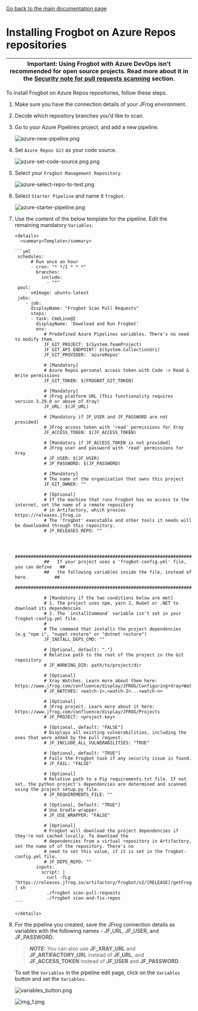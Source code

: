 [Go back to the main documentation page](https://github.com/jfrog/frogbot)

# Installing Frogbot on Azure Repos repositories

| Important: Using Frogbot with Azure DevOps isn't recommended for open source projects. Read more about it in the [Security note for pull requests scanning](../README.md#-security-note-for-pull-requests-scanning) section. |
| -------------------------------------------------------------------------------------------------------------------------------------------------------------------------------------------------------------------- |

To install Frogbot on Azure Repos repositories, follow these steps.

1. Make sure you have the connection details of your JFrog environment.

2. Decide which repository branches you'd like to scan.

3. Go to your Azure Pipelines project, and add a new pipeline.

   ![azure-new-pipeline.png](../images/azure-new-pipeline.png)

4. Set `Azure Repos Git` as your code source.

   ![azure-set-code-source.png.png](../images/azure-set-code-source.png)

5. Select your `Frogbot Management Repository`.

   ![azure-select-repo-to-test.png](../images/azure-select-repo-to-test.png)

6. Select `Starter Pipeline` and name it `frogbot`.

   ![azure-starter-pipeline.png](../images/azure-starter-pipeline.png)

7. Use the content of the below template for the pipeline. Edit the remaining mandatory `Variables`.

       <details>
         <summary>Template</summary>

       ```yml
        schedules:
             # Run once an hour
             - cron: "* */1 * * *"
               branches: 
                 include: 
                   - "*"
        pool:
             vmImage: ubuntu-latest
        jobs:
           - job:
             displayName: "Frogbot Scan Pull Requests"
             steps:
             - task: CmdLine@2
               displayName: 'Download and Run Frogbot'
               env:
                  # Predefined Azure Pipelines variables. There's no need to modify them.
                  JF_GIT_PROJECT: $(System.TeamProject)
                  JF_GIT_API_ENDPOINT: $(System.CollectionUri)
                  JF_GIT_PROVIDER: 'azureRepos'
      
                  # [Mandatory]
                  # Azure Repos personal access token with Code -> Read & Write permissions
                  JF_GIT_TOKEN: $(FROGBOT_GIT_TOKEN)
   
                  # [Mandatory]
                  # JFrog platform URL (This functionality requires version 3.29.0 or above of Xray)
                  JF_URL: $(JF_URL)
   
                  # [Mandatory if JF_USER and JF_PASSWORD are not provided]
                  # JFrog access token with 'read' permissions for Xray
                  JF_ACCESS_TOKEN: $(JF_ACCESS_TOKEN)
   
                  # [Mandatory if JF_ACCESS_TOKEN is not provided]
                  # JFrog user and password with 'read' permissions for Xray
                  # JF_USER: $(JF_USER)
                  # JF_PASSWORD: $(JF_PASSWORD)
   
                  # [Mandatory]
                  # The name of the organization that owns this project
                  JF_GIT_OWNER: ""
   
                  # [Optional]
                  # If the machine that runs Frogbot has no access to the internet, set the name of a remote repository 
                  # in Artifactory, which proxies https://releases.jfrog.io
                  # The 'frogbot' executable and other tools it needs will be downloaded through this repository.
                  # JF_RELEASES_REPO: ""
   
   
     
                  ##########################################################################
                  ##   If your project uses a 'frogbot-config.yml' file, you can define   ##
                  ##   the following variables inside the file, instead of here.          ##
                  ##########################################################################

                  # [Mandatory if the two conditions below are met]
                  # 1. The project uses npm, yarn 2, NuGet or .NET to download its dependencies
                  # 2. The `installCommand` variable isn't set in your frogbot-config.yml file.
                  #
                  # The command that installs the project dependencies (e.g "npm i", "nuget restore" or "dotnet restore")
                  JF_INSTALL_DEPS_CMD: ""

                  # [Optional, default: "."]
                  # Relative path to the root of the project in the Git repository
                  # JF_WORKING_DIR: path/to/project/dir
               
                  # [Optional]
                  # Xray Watches. Learn more about them here: https://www.jfrog.com/confluence/display/JFROG/Configuring+Xray+Watches
                  # JF_WATCHES: <watch-1>,<watch-2>...<watch-n>
               
                  # [Optional]
                  # JFrog project. Learn more about it here: https://www.jfrog.com/confluence/display/JFROG/Projects
                  # JF_PROJECT: <project-key>
               
                  # [Optional, default: "FALSE"]
                  # Displays all existing vulnerabilities, including the ones that were added by the pull request.
                  # JF_INCLUDE_ALL_VULNERABILITIES: "TRUE"
               
                  # [Optional, default: "TRUE"]
                  # Fails the Frogbot task if any security issue is found.
                  # JF_FAIL: "FALSE"

                  # [Optional]
                  # Relative path to a Pip requirements.txt file. If not set, the python project's dependencies are determined and scanned using the project setup.py file.
                  # JF_REQUIREMENTS_FILE: ""
      
                  # [Optional, Default: "TRUE"]
                  # Use Gradle wrapper.
                  # JF_USE_WRAPPER: "FALSE"

                  # [Optional]
                  # Frogbot will download the project dependencies if they're not cached locally. To download the
                  # dependencies from a virtual repository in Artifactory, set the name of of the repository. There's no
                  # need to set this value, if it is set in the frogbot-config.yml file.
                  # JF_DEPS_REPO: ""   
               inputs:
                 script: |
                   curl -fLg "https://releases.jfrog.io/artifactory/frogbot/v2/[RELEASE]/getFrogbot.sh" | sh
                   ./frogbot scan-pull-requests
                   ./frogbot scan-and-fix-repos
       ```

       </details>

8. For the pipeline you created, save the JFrog connection details as variables with the following names - JF_URL, JF_USER, and JF_PASSWORD.

   > **_NOTE:_** You can also use **JF_XRAY_URL** and **JF_ARTIFACTORY_URL** instead of **JF_URL**, and **JF_ACCESS_TOKEN**
   > instead of **JF_USER** and **JF_PASSWORD**.

   To set the `Variables` in the pipeline edit page, click on the `Variables` button and set the `Variables`.

   ![variables_button.png](../images/azure-variables-button.png)

   ![img_1.png](../images/azure-new-variable.png)
